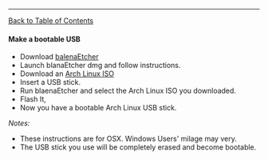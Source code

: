 ***
[Back to Table of Contents](../README.md)

#### Make a bootable USB
* Download [balenaEtcher](https://www.balena.io/etcher)
* Launch blanaEtcher dmg and follow instructions.
* Download an [Arch Linux ISO](https://www.archlinux.org/download)
* Insert a USB stick.
* Run blaenaEtcher and select the Arch Linux ISO you downloaded.
* Flash It,
* Now you have a bootable Arch Linux USB stick.

_Notes:_
* These instructions are for OSX.  Windows Users' milage may very.
* The USB stick you use will be completely erased and become bootable.
